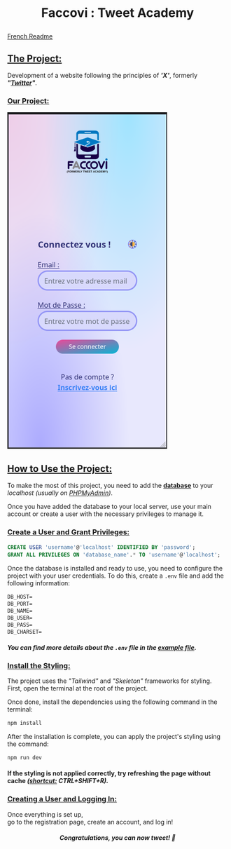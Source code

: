 # <p align="center">Faccovi : Tweet Academy
[French Readme](./readme_FR.md)

## <ins>The Project:
Development of a website following the principles of **_'X'_**, formerly **_"[Twitter](https://x.com/)"_**.

### <ins>Our Project:
![Screenshot of the homepage](./public/screenshots/screen-login_page.png)

## <ins>How to Use the Project:
To make the most of this project, you need to add the **[database](./public/db/my_twitter-database.sql)** to your *localhost* *(usually on [PHPMyAdmin](http://localhost/phpmyadmin/))*.

Once you have added the database to your local server, use your main account or create a user with the necessary privileges to manage it. <br>

### <ins>Create a User and Grant Privileges:<br>
```sql
CREATE USER 'username'@'localhost' IDENTIFIED BY 'password';
GRANT ALL PRIVILEGES ON 'database_name'.* TO 'username'@'localhost';
```

Once the database is installed and ready to use, you need to configure the project with your user credentials. To do this, create a `.env` file and add the following information:
```
DB_HOST=
DB_PORT=
DB_NAME=
DB_USER=
DB_PASS=
DB_CHARSET=
```
#### *You can find more details about the `.env` file in the [example file](./db.env.example).*

### <ins>Install the Styling:
The project uses the *"Tailwind"* and *"Skeleton"* frameworks for styling.<br>
First, open the terminal at the root of the project.<br>

Once done, install the dependencies using the following command in the terminal:
```sh
npm install
```

After the installation is complete, you can apply the project's styling using the command:
```sh
npm run dev
```

#### If the styling is not applied correctly, try refreshing the page without cache _(<ins>shortcut:</ins> CTRL+SHIFT+R)._

### <ins>Creating a User and Logging In:
Once everything is set up,  
go to the registration page, create an account, and log in! <br>
##### <p align="center">Congratulations, you can now tweet! 🎉

